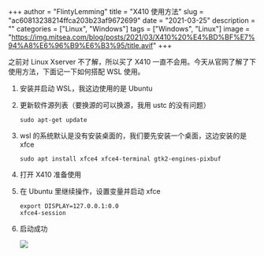 +++
author = "FlintyLemming"
title = "X410 使用方法"
slug = "ac60813238214ffca203b23af9672699"
date = "2021-03-25"
description = ""
categories = ["Linux", "Windows"]
tags = ["Windows", "Linux"]
image = "https://img.mitsea.com/blog/posts/2021/03/X410%20%E4%BD%BF%E7%94%A8%E6%96%B9%E6%B3%95/title.avif"
+++

之前对 Linux Xserver 不了解，所以买了 X410 一直不会用。今天从官网了解了下使用方法，下面记一下如何搭配 WSL 使用。

1. 安装并启动 WSL，我这边使用的是 Ubuntu
2. 更新软件源列表（要换源的可以换源，我用 ustc 的没有问题）
    
    ```
    sudo apt-get update
    ```
    
3. wsl 的系统默认是没有安装桌面的，我们要先安装一个桌面，这边安装的是 xfce
    
    ```
    sudo apt install xfce4 xfce4-terminal gtk2-engines-pixbuf
    ```
    
4. 打开 X410 准备使用
5. 在 Ubuntu 里继续操作，设置变量并启动 xfce
    
    ```
    export DISPLAY=127.0.0.1:0.0
    xfce4-session
    ```
    
6. 启动成功
    
    ![](https://img.mitsea.com/blog/posts/2021/03/X410%20%E4%BD%BF%E7%94%A8%E6%96%B9%E6%B3%95/1.avif)